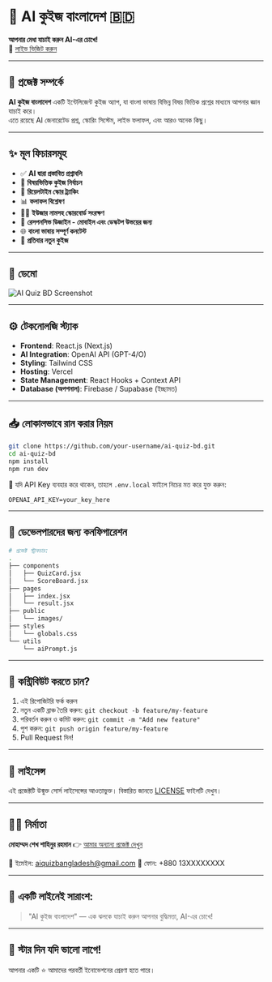
# 🧠 AI কুইজ বাংলাদেশ 🇧🇩  
**আপনার মেধা যাচাই করুন AI-এর চোখে!**  
🔗 [লাইভ ভিজিট করুন](https://ai-quiz-bd.vercel.app)

---

## 📌 প্রজেক্ট সম্পর্কে  
**AI কুইজ বাংলাদেশ** একটি ইন্টেলিজেন্ট কুইজ অ্যাপ, যা বাংলা ভাষায় বিভিন্ন বিষয় ভিত্তিক প্রশ্নের মাধ্যমে আপনার জ্ঞান যাচাই করে।  
এতে রয়েছে AI জেনারেটেড প্রশ্ন, স্কোরিং সিস্টেম, লাইভ ফলাফল, এবং আরও অনেক কিছু।

---

## ✨ মূল ফিচারসমূহ

- ✅ **AI দ্বারা প্রস্তাবিত প্রশ্নাবলি**
- 📝 **বিষয়ভিত্তিক কুইজ নির্বাচন**
- 🎯 **রিয়েলটাইম স্কোর ট্র্যাকিং**
- 📊 **ফলাফল বিশ্লেষণ**
- 🧑‍🎓 **ইউজার নামসহ স্কোরবোর্ড সংরক্ষণ**
- 📱 **রেসপনসিভ ডিজাইন - মোবাইল এবং ডেস্কটপ উভয়ের জন্য**
- 🌐 **বাংলা ভাষায় সম্পূর্ণ কনটেন্ট**
- 🧠 **প্রতিবার নতুন কুইজ**

---

## 🚀 ডেমো

![AI Quiz BD Screenshot](https://ai-quiz-bd.vercel.app/preview.png)

---

## ⚙️ টেকনোলজি স্ট্যাক

- **Frontend**: React.js (Next.js)
- **AI Integration**: OpenAI API (GPT-4/O)
- **Styling**: Tailwind CSS
- **Hosting**: Vercel
- **State Management**: React Hooks + Context API
- **Database (অপশনাল)**: Firebase / Supabase (ইচ্ছামত)

---

## 📥 লোকালভাবে রান করার নিয়ম

```bash
git clone https://github.com/your-username/ai-quiz-bd.git
cd ai-quiz-bd
npm install
npm run dev
````

🔑 যদি API Key ব্যবহার করে থাকেন, তাহলে `.env.local` ফাইলে নিচের মত করে যুক্ত করুন:

```
OPENAI_API_KEY=your_key_here
```

---

## 🧪 ডেভেলপারদের জন্য কনফিগারেশন

```bash
# প্রজেক্ট স্ট্রাকচার:
.
├── components
│   ├── QuizCard.jsx
│   └── ScoreBoard.jsx
├── pages
│   ├── index.jsx
│   └── result.jsx
├── public
│   └── images/
├── styles
│   └── globals.css
└── utils
    └── aiPrompt.js
```

---

## 🤝 কন্ট্রিবিউট করতে চান?

1. এই রিপোজিটরি ফর্ক করুন
2. নতুন একটি ব্রাঞ্চ তৈরি করুন: `git checkout -b feature/my-feature`
3. পরিবর্তন করুন ও কমিট করুন: `git commit -m "Add new feature"`
4. পুশ করুন: `git push origin feature/my-feature`
5. Pull Request দিন!

---

## 📄 লাইসেন্স

এই প্রজেক্টটি উন্মুক্ত সোর্স লাইসেন্সের আওতাভুক্ত। বিস্তারিত জানতে [LICENSE](LICENSE) ফাইলটি দেখুন।

---

## 🧑‍💻 নির্মাতা

**মোহাম্মদ শেখ শাহিনুর রহমান**
👉 [আমার অন্যান্য প্রজেক্ট দেখুন](https://github.com/shahinurrahman)

📧 ইমেইল: [aiquizbangladesh@gmail.com](mailto:aiquizbangladesh@gmail.com)
📱 ফোন: +880 13XXXXXXXX

---

## 💬 একটি লাইনেই সারাংশ:

> "AI কুইজ বাংলাদেশ" — এক ঝলকে যাচাই করুন আপনার বুদ্ধিমত্তা, AI-এর চোখে!

---

## 🌟 স্টার দিন যদি ভালো লাগে!

আপনার একটি ⭐ আমাদের পরবর্তী ইনোভেশনের প্রেরণা হতে পারে।

```

